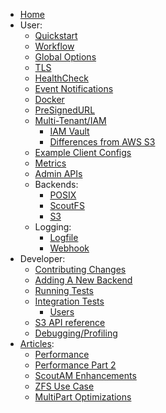   * [Home](./Home)
  * User:
    * [Quickstart](./Quickstart)
    * [Workflow](./Workflow)
    * [Global Options](./Global-Options)
    * [TLS](./TLS)
    * [HealthCheck](./HealthCheck)
    * [Event Notifications](./Events-Notifications)
    * [Docker](./Docker)
    * [PreSignedURL](./PreSignedURL)
    * [Multi-Tenant/IAM](./Multi-Tenant)
      * [IAM Vault](./IAM-Vault)
      * [Differences from AWS S3](./Differences-from-AWS-S3)
    * [Example Client Configs](./S3-Client-Configuration)
    * [Metrics](./Metrics)
    * [Admin APIs](./Admin-APIs)
    * Backends:
      * [POSIX](./POSIX-Backend)
      * [ScoutFS](./ScoutFS-Backend)
      * [S3](./S3-Backend)
    * Logging:
      * [Logfile](./S3-server-access-log)
      * [Webhook](./Webhook-log-entries)
  * Developer:
    * [Contributing Changes](./Contributing-Changes)
    * [Adding A New Backend](./Adding-A-New-Backend)
    * [Running Tests](./Running-Test-Suite)
    * [Integration Tests](./Integration-Tests)
        * [Users](.Integration-Tests---Users)
    * [S3 API reference](./S3-API-reference)
    * [Debugging/Profiling](./Debugging)
  * [Articles](./Articles):
    * [Performance](./Performance)
    * [Performance Part 2](./Performance-Part-2)
    * [ScoutAM Enhancements](./ScoutAM-Enhancements)
    * [ZFS Use Case](./ZFS-Use-Case)
    * [MultiPart Optimizations](./MultiPart-Optimizations)

